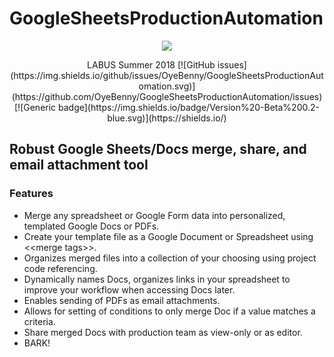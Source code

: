 # GoogleSheetsProductionAutomation
<p align="center">
  <img src="https://i.imgur.com/uY4HHHF.png">
</p>

<p align="center">
LABUS Summer 2018
[![GitHub issues](https://img.shields.io/github/issues/OyeBenny/GoogleSheetsProductionAutomation.svg)](https://github.com/OyeBenny/GoogleSheetsProductionAutomation/issues)
[![Generic badge](https://img.shields.io/badge/Version%20-Beta%200.2-blue.svg)](https://shields.io/)

</p>

<h2>Robust Google Sheets/Docs merge, share, and email attachment tool</h2>
<h3>Features</h3>
    <ul><li>Merge any spreadsheet or Google Form data into personalized, templated Google Docs or PDFs.</li>
    <li>Create your template file as a Google Document or Spreadsheet using &lt;&lt;merge tags&gt;&gt;.</li>
    <li>Organizes merged files into a collection of your choosing using project code referencing.</li>
    <li>Dynamically names Docs, organizes links in your spreadsheet to improve your workflow when accessing Docs later.</li>
    <li>Enables sending of PDFs as email attachments.</li>
    <li>Allows for setting of conditions to only merge Doc if a value matches a criteria.</li>
    <li>Share merged Docs with production team as view-only or as editor.</li>
    <li>BARK!</li></ul>
